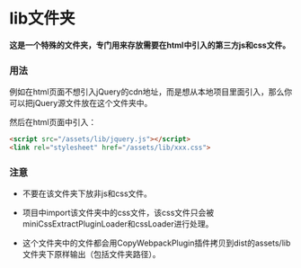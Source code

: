 # lib文件夹

**这是一个特殊的文件夹，专门用来存放需要在html中引入的第三方js和css文件。**

### 用法

例如在html页面不想引入jQuery的cdn地址，而是想从本地项目里面引入，那么你可以把jQuery源文件放在这个文件夹中。

然后在html页面中引入：

```html
<script src="/assets/lib/jquery.js"></script>
<link rel="stylesheet" href="/assets/lib/xxx.css">
```

### 注意

* 不要在该文件夹下放非js和css文件。

* 项目中import该文件夹中的css文件，该css文件只会被miniCssExtractPluginLoader和cssLoader进行处理。

* 这个文件夹中的文件都会用CopyWebpackPlugin插件拷贝到dist的assets/lib文件夹下原样输出（包括文件夹路径）。
